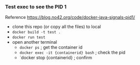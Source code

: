 ### Test exec to see the PID 1
Reference   https://blog.no42.org/code/docker-java-signals-pid1/

* clone this repo (or copy all the files) to local
* `docker build -t test .`
* `docker run test`
* open another terminal
  * `docker ps` ; get the container id 
  * `docker exec -it {containerid} bash` ; check the pid
  * `docker stop {containerid} ; confirm
  
  

